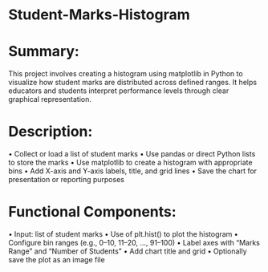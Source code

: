 # Student-Marks-Histogram
# Summary: 
This project involves creating a histogram using matplotlib in Python to visualize how student 
marks are distributed across defined ranges. It helps educators and students interpret 
performance levels through clear graphical representation. 
# Description: 
• Collect or load a list of student marks 
• Use pandas or direct Python lists to store the marks 
• Use matplotlib to create a histogram with appropriate bins 
• Add X-axis and Y-axis labels, title, and grid lines 
• Save the chart for presentation or reporting purposes 
# Functional Components: 
• Input: list of student marks 
• Use of plt.hist() to plot the histogram 
• Configure bin ranges (e.g., 0–10, 11–20, ..., 91–100) 
• Label axes with “Marks Range” and “Number of Students” 
• Add chart title and grid 
• Optionally save the plot as an image file 